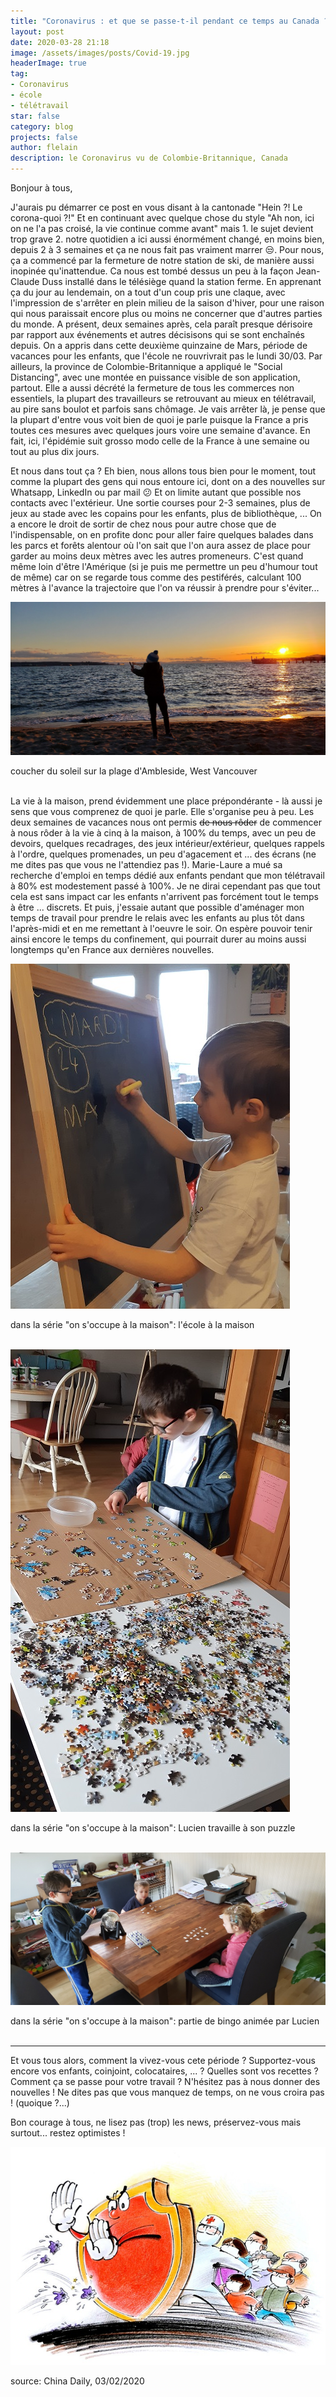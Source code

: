```yaml
---
title: "Coronavirus : et que se passe-t-il pendant ce temps au Canada ?"
layout: post
date: 2020-03-28 21:18
image: /assets/images/posts/Covid-19.jpg
headerImage: true
tag:
- Coronavirus
- école
- télétravail
star: false
category: blog
projects: false
author: flelain
description: le Coronavirus vu de Colombie-Britannique, Canada
---
```


Bonjour à tous,

J'aurais pu démarrer ce post en vous disant à la cantonade "Hein ?! Le corona-quoi ?!" Et en continuant avec quelque chose du style "Ah non, ici on ne l'a pas croisé, la vie continue comme avant" mais 1. le sujet devient trop grave 2. notre quotidien a ici aussi énormément changé, en moins bien, depuis 2 à 3 semaines et ça ne nous fait pas vraiment marrer :unamused:. Pour nous, ça a commencé par la fermeture de notre station de ski, de manière aussi inopinée qu'inattendue. Ca nous est tombé dessus un peu à la façon Jean-Claude Duss installé dans le télésiège quand la station ferme. En apprenant ça du jour au lendemain, on a tout d'un coup pris une claque, avec l'impression de s'arrêter en plein milieu de la saison d'hiver, pour une raison qui nous paraissait encore plus ou moins ne concerner que d'autres parties du monde. A présent, deux semaines après, cela paraît presque dérisoire par rapport aux événements et autres décisisons qui se sont enchaînés depuis. On a appris dans cette deuxième quinzaine de Mars, période de vacances pour les enfants, que l'école ne rouvrivrait pas le lundi 30/03. Par ailleurs, la province de Colombie-Britannique a appliqué le "Social Distancing", avec une montée en puissance visible de son application, partout. Elle a aussi décrété la fermeture de tous les commerces non essentiels, la plupart des travailleurs se retrouvant au mieux en télétravail, au pire sans boulot et parfois sans chômage. Je vais arrêter là, je pense que la plupart d'entre vous voit bien de quoi je parle puisque la France a pris toutes ces mesures avec quelques jours voire une semaine d'avance. En fait, ici, l'épidémie suit grosso modo celle de la France à une semaine ou tout au plus dix jours.

Et nous dans tout ça ? Eh bien, nous allons tous bien pour le moment, tout comme la plupart des gens qui nous entoure ici, dont on a des nouvelles sur Whatsapp, LinkedIn ou par mail :confused: Et on limite autant que possible nos contacts avec l'extérieur. Une sortie courses pour 2-3 semaines, plus de jeux au stade avec les copains pour les enfants, plus de bibliothèque, ... On a encore le droit de sortir de chez nous pour autre chose que de l'indispensable, on en profite donc pour aller faire quelques balades dans les parcs et forêts alentour où l'on sait que l'on aura assez de place pour garder au moins deux mètres avec les autres promeneurs. C'est quand même loin d'être l'Amérique (si je puis me permettre un peu d'humour tout de même) car on se regarde tous comme des pestiférés, calculant 100 mètres à l'avance la trajectoire que l'on va réussir à prendre pour s'éviter...

![Markdowm Image](/assets/images/posts/Ambleside_sunset.jpg)
<figcaption class="caption">coucher du soleil sur la plage d'Ambleside, West Vancouver</figcaption>
<br>

La vie à la maison, prend évidemment une place prépondérante - là aussi je sens que vous comprenez de quoi je parle. Elle s'organise peu à peu. Les deux semaines de vacances nous ont permis ~~de nous rôder~~ de commencer à nous rôder à la vie à cinq à la maison, à 100% du temps, avec un peu de devoirs, quelques recadrages, des jeux intérieur/extérieur, quelques rappels à l'ordre, quelques promenades, un peu d'agacement et ... des écrans (ne me dites pas que vous ne l'attendiez pas !). Marie-Laure a mué sa recherche d'emploi en temps dédié aux enfants pendant que mon télétravail à 80% est modestement passé à 100%. Je ne dirai cependant pas que tout cela est sans impact car les enfants n'arrivent pas forcément tout le temps à être ... discrets. Et puis, j'essaie autant que possible d'aménager mon temps de travail pour prendre le relais avec les enfants au plus tôt dans l'après-midi et en me remettant à l'oeuvre le soir. On espère pouvoir tenir ainsi encore le temps du confinement, qui pourrait durer au moins aussi longtemps qu'en France aux dernières nouvelles.

![Markdowm Image](/assets/images/posts/school_at_home.jpg)
<figcaption class="caption">dans la série "on s'occupe à la maison": l'école à la maison</figcaption>
<br>

![Markdowm Image](/assets/images/posts/Lucien_puzzle.jpg)
<figcaption class="caption">dans la série "on s'occupe à la maison": Lucien travaille à son puzzle</figcaption>
<br>

![Markdowm Image](/assets/images/posts/bingo.jpg)
<figcaption class="caption">dans la série "on s'occupe à la maison": partie de bingo animée par Lucien</figcaption>
<br>

---
Et vous tous alors, comment la vivez-vous cete période ? Supportez-vous encore vos enfants, coinjoint, colocataires, ... ? Quelles sont vos recettes ? Comment ça se passe pour votre travail ? N'hésitez pas à nous donner des nouvelles ! Ne dites pas que vous manquez de temps, on ne vous croira pas ! (quoique ?...)

Bon courage à tous, ne lisez pas (trop) les news, préservez-vous mais surtout... restez optimistes !

![Markdowm Image](/assets/images/posts/fighting_Corona.jpg)
<figcaption class="caption">source: China Daily, 03/02/2020</figcaption>
<br>
